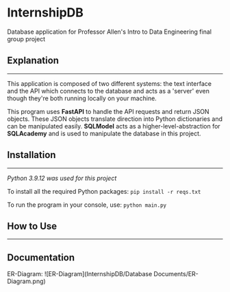 # InternshipDB
Database application for Professor Allen's Intro to Data Engineering final group project

## Explanation
---
This application is composed of two different systems: the text interface and the API which connects to the database and acts as a 'server' even though they're both running locally on your machine. 

This program uses **FastAPI** to handle the API requests and return JSON objects. These JSON objects translate direction into Python dictionaries and can be manipulated easily. **SQLModel** acts as a higher-level-abstraction for **SQLAcademy** and is used to manipulate the database in this project.

## Installation
---
_Python 3.9.12 was used for this project_

To install all the required Python packages: 
`pip install -r reqs.txt`

To run the program in your console, use:
`python main.py`

## How to Use
---

## Documentation
ER-Diagram:
![ER-Diagram](InternshipDB/Database Documents/ER-Diagram.png)




